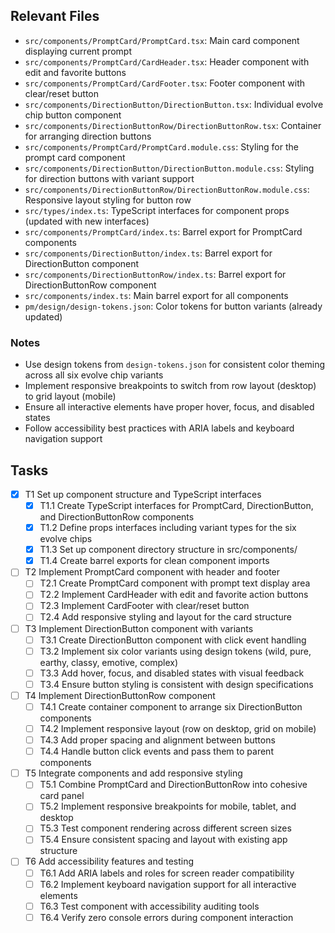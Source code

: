 ## Relevant Files

- `src/components/PromptCard/PromptCard.tsx`: Main card component displaying current prompt
- `src/components/PromptCard/CardHeader.tsx`: Header component with edit and favorite buttons
- `src/components/PromptCard/CardFooter.tsx`: Footer component with clear/reset button
- `src/components/DirectionButton/DirectionButton.tsx`: Individual evolve chip button component
- `src/components/DirectionButtonRow/DirectionButtonRow.tsx`: Container for arranging direction buttons
- `src/components/PromptCard/PromptCard.module.css`: Styling for the prompt card component
- `src/components/DirectionButton/DirectionButton.module.css`: Styling for direction buttons with variant support
- `src/components/DirectionButtonRow/DirectionButtonRow.module.css`: Responsive layout styling for button row
- `src/types/index.ts`: TypeScript interfaces for component props (updated with new interfaces)
- `src/components/PromptCard/index.ts`: Barrel export for PromptCard components
- `src/components/DirectionButton/index.ts`: Barrel export for DirectionButton component
- `src/components/DirectionButtonRow/index.ts`: Barrel export for DirectionButtonRow component
- `src/components/index.ts`: Main barrel export for all components
- `pm/design/design-tokens.json`: Color tokens for button variants (already updated)

### Notes

- Use design tokens from `design-tokens.json` for consistent color theming across all six evolve chip variants
- Implement responsive breakpoints to switch from row layout (desktop) to grid layout (mobile)
- Ensure all interactive elements have proper hover, focus, and disabled states
- Follow accessibility best practices with ARIA labels and keyboard navigation support

## Tasks

- [x] T1 Set up component structure and TypeScript interfaces
  - [x] T1.1 Create TypeScript interfaces for PromptCard, DirectionButton, and DirectionButtonRow components
  - [x] T1.2 Define props interfaces including variant types for the six evolve chips
  - [x] T1.3 Set up component directory structure in src/components/
  - [x] T1.4 Create barrel exports for clean component imports

- [ ] T2 Implement PromptCard component with header and footer
  - [ ] T2.1 Create PromptCard component with prompt text display area
  - [ ] T2.2 Implement CardHeader with edit and favorite action buttons
  - [ ] T2.3 Implement CardFooter with clear/reset button
  - [ ] T2.4 Add responsive styling and layout for the card structure

- [ ] T3 Implement DirectionButton component with variants
  - [ ] T3.1 Create DirectionButton component with click event handling
  - [ ] T3.2 Implement six color variants using design tokens (wild, pure, earthy, classy, emotive, complex)
  - [ ] T3.3 Add hover, focus, and disabled states with visual feedback
  - [ ] T3.4 Ensure button styling is consistent with design specifications

- [ ] T4 Implement DirectionButtonRow component
  - [ ] T4.1 Create container component to arrange six DirectionButton components
  - [ ] T4.2 Implement responsive layout (row on desktop, grid on mobile)
  - [ ] T4.3 Add proper spacing and alignment between buttons
  - [ ] T4.4 Handle button click events and pass them to parent components

- [ ] T5 Integrate components and add responsive styling
  - [ ] T5.1 Combine PromptCard and DirectionButtonRow into cohesive card panel
  - [ ] T5.2 Implement responsive breakpoints for mobile, tablet, and desktop
  - [ ] T5.3 Test component rendering across different screen sizes
  - [ ] T5.4 Ensure consistent spacing and layout with existing app structure

- [ ] T6 Add accessibility features and testing
  - [ ] T6.1 Add ARIA labels and roles for screen reader compatibility
  - [ ] T6.2 Implement keyboard navigation support for all interactive elements
  - [ ] T6.3 Test component with accessibility auditing tools
  - [ ] T6.4 Verify zero console errors during component interaction